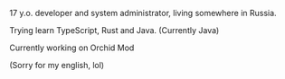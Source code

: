 17 y.o. developer and system administrator, living somewhere in Russia.

Trying learn TypeScript, Rust and Java. (Currently Java)

Currently working on Orchid Mod

(Sorry for my english, lol)
